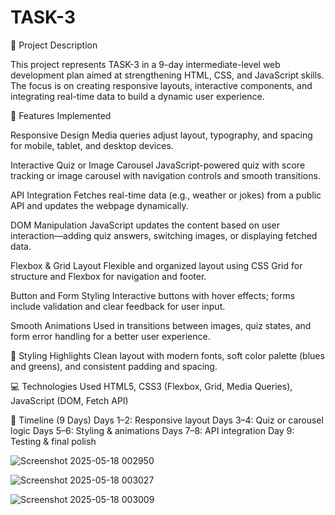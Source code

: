 # TASK-3

📝 Project Description

This project represents TASK-3 in a 9-day intermediate-level web development plan aimed at strengthening HTML, CSS, and JavaScript skills. The focus is on creating responsive layouts, interactive components, and integrating real-time data to build a dynamic user experience.

🔧 Features Implemented

Responsive Design
Media queries adjust layout, typography, and spacing for mobile, tablet, and desktop devices.

Interactive Quiz or Image Carousel
JavaScript-powered quiz with score tracking or image carousel with navigation controls and smooth transitions.

API Integration
Fetches real-time data (e.g., weather or jokes) from a public API and updates the webpage dynamically.

DOM Manipulation
JavaScript updates the content based on user interaction—adding quiz answers, switching images, or displaying fetched data.

Flexbox & Grid Layout
Flexible and organized layout using CSS Grid for structure and Flexbox for navigation and footer.

Button and Form Styling
Interactive buttons with hover effects; forms include validation and clear feedback for user input.

Smooth Animations
Used in transitions between images, quiz states, and form error handling for a better user experience.

🎨 Styling Highlights
Clean layout with modern fonts, soft color palette (blues and greens), and consistent padding and spacing.

💻 Technologies Used
HTML5, CSS3 (Flexbox, Grid, Media Queries), JavaScript (DOM, Fetch API)

📆 Timeline (9 Days)
Days 1–2: Responsive layout
Days 3–4: Quiz or carousel logic
Days 5–6: Styling & animations
Days 7–8: API integration
Day 9: Testing & final polish

![Screenshot 2025-05-18 002950](https://github.com/user-attachments/assets/cf8847c8-d3ad-4499-aedb-6bf2e4ae7815)

![Screenshot 2025-05-18 003027](https://github.com/user-attachments/assets/f149f721-be21-4c7a-919b-ef7f38efa1d9)

![Screenshot 2025-05-18 003009](https://github.com/user-attachments/assets/55d2b17e-597c-48eb-bd28-58fcb182497b)


